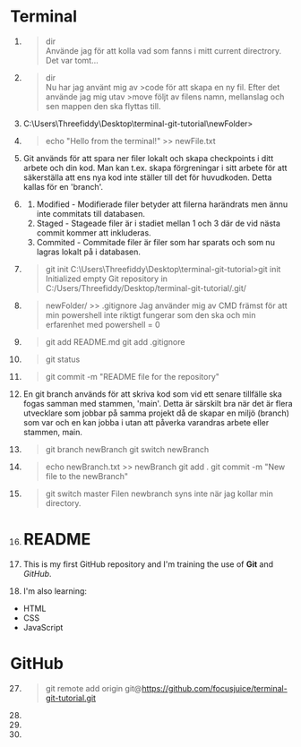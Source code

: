 # Terminal
1. >dir     
    Använde jag för att kolla vad som fanns i mitt current directrory. Det var tomt...
5. >dir     
    Nu har jag använt mig av >code för att skapa en ny fil. Efter det använde jag mig utav >move följt av filens namn, mellanslag och sen mappen den ska flyttas till. 
6.  > 
    C:\Users\Threefiddy\Desktop\terminal-git-tutorial\newFolder>
7. >echo 
    "Hello from the terminal!" >> newFile.txt 
9. >
    Git används för att spara ner filer lokalt och skapa checkpoints i ditt arbete och din kod. Man kan t.ex. skapa förgreningar i sitt arbete för att säkerställa att ens nya kod inte ställer till det för huvudkoden. Detta kallas för en 'branch'.
10. >
    1. Modified - Modifierade filer betyder att filerna harändrats men ännu inte commitats till databasen.
    2. Staged - Stageade filer är i stadiet mellan 1 och 3 där de vid nästa commit kommer att inkluderas.
    3. Commited - Commitade filer är filer som har sparats och som nu lagras lokalt på i databasen.
12. >git init
    C:\Users\Threefiddy\Desktop\terminal-git-tutorial>git init
    Initialized empty Git repository in C:/Users/Threefiddy/Desktop/terminal-git-tutorial/.git/
13. >newFolder/ >> .gitignore 
    Jag använder mig av CMD främst för att min powershell inte riktigt fungerar som den ska och min erfarenhet med powershell = 0
14. >git add README.md 
    >git add .gitignore
15. >git status
16. >git commit -m "README file for the repository"
17. >
    En git branch används för att skriva kod som vid ett senare tillfälle ska fogas samman med stammen, 'main'. Detta är särskilt bra när det är flera utvecklare som jobbar på samma projekt då de skapar en miljö (branch) som var och en kan jobba i utan att påverka varandras arbete eller stammen, main.
18. >git branch newBranch 
    >git switch newBranch
19. >echo newBranch.txt >> newBranch
    >git add .
    >git commit -m "New file to the newBranch"
20. >git switch master 
    Filen newbranch syns inte när jag kollar min directory.

21. # README
22. This is my first GitHub repository and I'm training the use of **Git** and *GitHub*.
24. I'm also learning:
- HTML
- CSS
- JavaScript

# GitHub
27. >git remote add origin git@https://github.com/focusjuice/terminal-git-tutorial.git
28.
29.
30.
